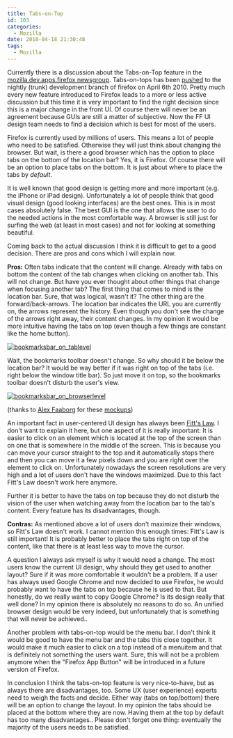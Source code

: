 ```yaml
---
title: Tabs-on-Top
id: 103
categories:
  - Mozilla
date: 2010-04-18 21:30:48
tags:
  - Mozilla
---
```


Currently there is a discussion about the Tabs-on-Top feature in the [mozilla.dev.apps.firefox newsgroup](http://groups.google.de/group/mozilla.dev.apps.firefox/browse_thread/thread/29849697fc8f53f5#). Tabs-on-tops has been [pushed](http://hg.mozilla.org/mozilla-central/log?rev=544815) to the nightly (trunk) development branch of firefox on April 6th 2010\. Pretty much every new feature introduced to Firefox leads to a more or less active discussion but this time it is very important to find the right decision since this is a major change in the front UI. Of course there will never be an agreement because GUIs are still a matter of subjective. Now the FF UI design team needs to find a decision which is best for most of the users.

Firefox is currently used by millions of users. This means a lot of people who need to be satisfied. Otherwise they will just think about changing the browser. But wait, is there a good browser which has the option to place tabs on the bottom of the location bar? Yes, it is Firefox. Of course there will be an option to place tabs on the bottom. It is just about where to place the tabs by *default*.

It is well known that good design is getting more and more important (e.g. the iPhone or iPad design). Unfortunately a lot of people think that good visual design (good looking interfaces) are the best ones. This is in most cases absolutely false. The best GUI is the one that allows the user to do the needed actions in the most comfortable way. A browser is still just for surfing the web (at least in most cases) and not for looking at something beautiful.

Coming back to the actual discussion I think it is difficult to get to a good decision. There are pros and cons which I will explain now.

**Pros:**
Often tabs indicate that the content will change. Already with tabs on bottom the content of the tab changes when clicking on another tab. This will not change. But have you ever thought about other things that change when focusing another tab? The first thing that comes to mind is the location bar. Sure, that was logical, wasn't it? The other thing are the forward/back-arrows. The location bar indicates the URL you are currently on, the arrows represent the history. Even though you don't see the change of the arrows right away, their content changes. In my opinion it would be more intuitive having the tabs on top (even though a few things are constant like the home button).

[![](http://www.webdesign-portal.net/wp-content/uploads/2010/04/bookmarksbar_on_tablevel-1024x211.png "bookmarksbar_on_tablevel")](http://www.webdesign-portal.net/wp-content/uploads/2010/04/bookmarksbar_on_tablevel.png)

Wait, the bookmarks toolbar doesn't change. So why should it be below the location bar? It would be way better if it was right on top of the tabs (i.e. right below the window title bar). So just move it on top, so the bookmarks toolbar doesn't disturb the user's view.

[![](http://www.webdesign-portal.net/wp-content/uploads/2010/04/bookmarksbar_on_browserlevel-1024x211.png "bookmarksbar_on_browserlevel")](http://www.webdesign-portal.net/wp-content/uploads/2010/04/bookmarksbar_on_browserlevel.png)

(thanks to [Alex Faaborg](http://blog.mozilla.com/faaborg/) for these [mockups](http://people.mozilla.com/~faaborg/files/daf/bookmarksBarLevel.png))

An important fact in user-centered UI design has always been [Fitt's Law](http://en.wikipedia.org/wiki/Fitts%27s_law). I don't want to explain it here, but one aspect of it is really important: It is easier to click on an element which is located at the top of the screen than on one that is somewhere in the middle of the screen. This is because you can move your cursor straight to the top and it automatically stops there and then you can move it a few pixels down and you are right over the element to click on. Unfortunately nowadays the screen resolutions are very high and a lot of users don't have the windows maximized. Due to this fact Fitt's Law doesn't work here anymore.

Further it is better to have the tabs on top because they do not disturb the vision of the user when watching away from the location bar to the tab's content. Every feature has its disadvantages, though.

**Contras:**
As mentioned above a lot of users don't maximize their windows, so Fitt's Law doesn't work. I cannot mention this enough times: Fitt's Law is still important! It is probably better to place the tabs right on top of the content, like that there is at least less way to move the cursor.

A question I always ask myself is why it would need a change. The most users know the current UI design, why should they get used to another layout? Sure if it was more comfortable it wouldn't be a problem. If a user has always used Google Chrome and now decided to use Firefox, he would probably want to have the tabs on top because he is used to that. But honestly, do we really want to copy Google Chrome? Is its design really that well done? In my opinion there is absolutely no reasons to do so. An unified browser design would be very indeed, but unfortunately that is something that will never be achieved..

Another problem with tabs-on-top would be the menu bar. I don't think it would be good to have the menu bar and the tabs this close together. It would make it much easier to click on a top instead of a menuitem and that is definitely not something the users want. Sure, this will not be a problem anymore when the "Firefox App Button" will be introduced in a future version of Firefox.

In conclusion I think the tabs-on-top feature is very nice-to-have, but as always there are disadvantages, too. Some UX (user experience) experts need to weigh the facts and decide. Either way (tabs on top/bottom) there will be an option to change the layout. In my opinion the tabs should be placed at the bottom where they are now. Having them at the top by default has too many disadvantages.. Please don't forget one thing: eventually the majority of the users needs to be satisfied.